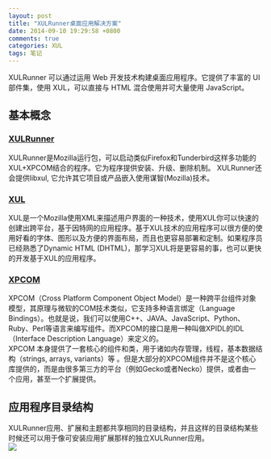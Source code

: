 ```yaml
---
layout: post
title: "XULRunner桌面应用解决方案"
date: 2014-09-10 19:29:58 +0800
comments: true
categories: XUL
tags: 笔记
---
```

XULRunner 可以通过运用 Web 开发技术构建桌面应用程序。它提供了丰富的 UI 部件集，使用 XUL，可以直接与 HTML 混合使用并可大量使用 JavaScript。  
## 基本概念 ##
### [XULRunner](https://developer.mozilla.org/en-US/docs/Mozilla/Projects/XULRunner) ###
XULRunner是Mozilla运行包，可以启动类似Firefox和Tunderbird这样多功能的XUL+XPCOM结合的程序。它为程序提供安装、升级、删除机制。 XULRunner还会提供libxul, 它允许其它项目或产品嵌入使用谋智(Mozilla)技术。
### [XUL](https://developer.mozilla.org/en-US/docs/Mozilla/Tech/XUL) ###
XUL是一个Mozilla使用XML来描述用户界面的一种技术，使用XUL你可以快速的创建出跨平台，基于因特网的应用程序。基于XUL技术的应用程序可以很方便的使用好看的字体、图形以及方便的界面布局，而且也更容易部署和定制。如果程序员已经熟悉了Dynamic HTML (DHTML)，那学习XUL将是更容易的事，也可以更快的开发基于XUL的应用程序。
### [XPCOM](https://developer.mozilla.org/en-US/docs/Mozilla/Tech/XPCOM) ###
XPCOM（Cross Platform Component Object Model）是一种跨平台组件对象模型，其原理与微软的COM技术类似，它支持多种语言绑定（Language Bindings）。也就是说，我们可以使用C++、JAVA、JavaScript、Python、Ruby、Perl等语言来编写组件。而XPCOM的接口是用一种叫做XPIDL的IDL（Interface Description Language）来定义的。  
XPCOM 本身提供了一套核心的组件和类，用于诸如内存管理，线程，基本数据结构（strings, arrays, variants）等 。但是大部分的XPCOM组件并不是这个核心库提供的，而是由很多第三方的平台（例如Gecko或者Necko）提供，或者由一个应用，甚至一个扩展提供。  

## 应用程序目录结构 ##
XULRunner应用、扩展和主题都共享相同的目录结构，并且这样的目录结构某些时候还可以用于像可安装应用扩展那样的独立XULRunner应用。  
![](http://i.imgur.com/UOhOL86.png)
